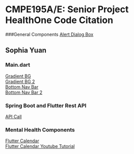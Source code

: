 # CMPE195A/E: Senior Project HealthOne Code Citation


###General Components
[Alert Dialog Box](https://api.flutter.dev/flutter/material/AlertDialog-class.html) <br />

## Sophia Yuan
### Main.dart
[Gradient BG](https://www.digitalocean.com/community/tutorials/flutter-flutter-gradient) <br />
[Gradient BG 2](https://api.flutter.dev/flutter/painting/LinearGradient-class.html) <br />
[Bottom Nav Bar]( https://www.youtube.com/watch?v=xoKqQjSDZ60&ab_channel=JohannesMilke) <br />
[Bottom Nav Bar 2](https://www.youtube.com/watch?v=elLkVWt7gRM&ab_channel=ProgrammingAddict) <br />

### Spring Boot and Flutter Rest API
[API Call](https://www.youtube.com/watch?v=GrDCFK6YhGo&ab_channel=Utter) <br />


### Mental Health Components

[Flutter Calendar](https://pub.dev/packages/table_calendar) <br />
[Flutter Calendar Youtube Tutorial](https://www.youtube.com/watch?v=KvaKVud0Jx0&ab_channel=ElaiShane) <br />

